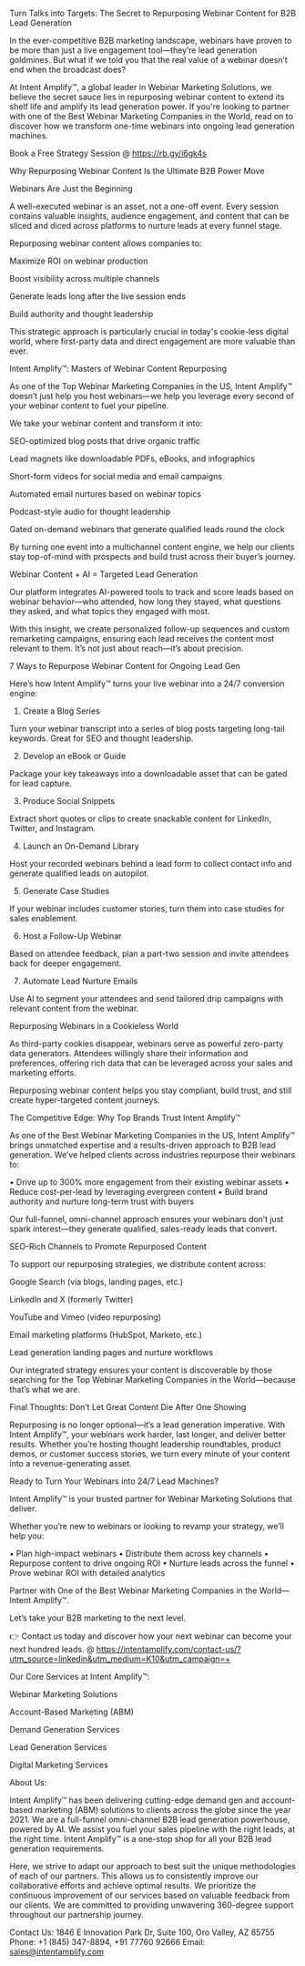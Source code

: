 Turn Talks into Targets: The Secret to Repurposing Webinar Content for B2B Lead Generation

In the ever-competitive B2B marketing landscape, webinars have proven to be more than just a live engagement tool—they’re lead generation goldmines. But what if we told you that the real value of a webinar doesn’t end when the broadcast does?

At Intent Amplify™, a global leader in Webinar Marketing Solutions, we believe the secret sauce lies in repurposing webinar content to extend its shelf life and amplify its lead generation power. If you're looking to partner with one of the Best Webinar Marketing Companies in the World, read on to discover how we transform one-time webinars into ongoing lead generation machines.

Book a Free Strategy Session @ https://rb.gy/i6gk4s 

Why Repurposing Webinar Content Is the Ultimate B2B Power Move

Webinars Are Just the Beginning

A well-executed webinar is an asset, not a one-off event. Every session contains valuable insights, audience engagement, and content that can be sliced and diced across platforms to nurture leads at every funnel stage.

Repurposing webinar content allows companies to:

Maximize ROI on webinar production

Boost visibility across multiple channels

Generate leads long after the live session ends

Build authority and thought leadership

This strategic approach is particularly crucial in today's cookie-less digital world, where first-party data and direct engagement are more valuable than ever.

Intent Amplify™: Masters of Webinar Content Repurposing

As one of the Top Webinar Marketing Companies in the US, Intent Amplify™ doesn’t just help you host webinars—we help you leverage every second of your webinar content to fuel your pipeline.

We take your webinar content and transform it into:

SEO-optimized blog posts that drive organic traffic

Lead magnets like downloadable PDFs, eBooks, and infographics

Short-form videos for social media and email campaigns

Automated email nurtures based on webinar topics

Podcast-style audio for thought leadership

Gated on-demand webinars that generate qualified leads round the clock

By turning one event into a multichannel content engine, we help our clients stay top-of-mind with prospects and build trust across their buyer’s journey.

Webinar Content + AI = Targeted Lead Generation

Our platform integrates AI-powered tools to track and score leads based on webinar behavior—who attended, how long they stayed, what questions they asked, and what topics they engaged with most.

With this insight, we create personalized follow-up sequences and custom remarketing campaigns, ensuring each lead receives the content most relevant to them. It’s not just about reach—it’s about precision.

7 Ways to Repurpose Webinar Content for Ongoing Lead Gen

Here’s how Intent Amplify™ turns your live webinar into a 24/7 conversion engine:

1. Create a Blog Series

Turn your webinar transcript into a series of blog posts targeting long-tail keywords. Great for SEO and thought leadership.

2. Develop an eBook or Guide

Package your key takeaways into a downloadable asset that can be gated for lead capture.

3. Produce Social Snippets

Extract short quotes or clips to create snackable content for LinkedIn, Twitter, and Instagram.

4. Launch an On-Demand Library

Host your recorded webinars behind a lead form to collect contact info and generate qualified leads on autopilot.

5. Generate Case Studies

If your webinar includes customer stories, turn them into case studies for sales enablement.

6. Host a Follow-Up Webinar

Based on attendee feedback, plan a part-two session and invite attendees back for deeper engagement.

7. Automate Lead Nurture Emails

Use AI to segment your attendees and send tailored drip campaigns with relevant content from the webinar.

Repurposing Webinars in a Cookieless World

As third-party cookies disappear, webinars serve as powerful zero-party data generators. Attendees willingly share their information and preferences, offering rich data that can be leveraged across your sales and marketing efforts.

Repurposing webinar content helps you stay compliant, build trust, and still create hyper-targeted content journeys.

The Competitive Edge: Why Top Brands Trust Intent Amplify™

As one of the Best Webinar Marketing Companies in the US, Intent Amplify™ brings unmatched expertise and a results-driven approach to B2B lead generation. We’ve helped clients across industries repurpose their webinars to:

• Drive up to 300% more engagement from their existing webinar assets
• Reduce cost-per-lead by leveraging evergreen content
• Build brand authority and nurture long-term trust with buyers

Our full-funnel, omni-channel approach ensures your webinars don’t just spark interest—they generate qualified, sales-ready leads that convert.

SEO-Rich Channels to Promote Repurposed Content

To support our repurposing strategies, we distribute content across:

Google Search (via blogs, landing pages, etc.)

LinkedIn and X (formerly Twitter)

YouTube and Vimeo (video repurposing)

Email marketing platforms (HubSpot, Marketo, etc.)

Lead generation landing pages and nurture workflows

Our integrated strategy ensures your content is discoverable by those searching for the Top Webinar Marketing Companies in the World—because that’s what we are.

Final Thoughts: Don’t Let Great Content Die After One Showing

Repurposing is no longer optional—it’s a lead generation imperative. With Intent Amplify™, your webinars work harder, last longer, and deliver better results. Whether you’re hosting thought leadership roundtables, product demos, or customer success stories, we turn every minute of your content into a revenue-generating asset.

Ready to Turn Your Webinars into 24/7 Lead Machines?

Intent Amplify™ is your trusted partner for Webinar Marketing Solutions that deliver.

Whether you’re new to webinars or looking to revamp your strategy, we’ll help you:

• Plan high-impact webinars
• Distribute them across key channels
• Repurpose content to drive ongoing ROI
• Nurture leads across the funnel
• Prove webinar ROI with detailed analytics

Partner with One of the Best Webinar Marketing Companies in the World—Intent Amplify™.

Let’s take your B2B marketing to the next level.

👉 Contact us today and discover how your next webinar can become your next hundred leads. @ https://intentamplify.com/contact-us/?utm_source=linkedin&utm_medium=K10&utm_campaign=+

Our Core Services at Intent Amplify™:

Webinar Marketing Solutions

Account-Based Marketing (ABM)

Demand Generation Services

Lead Generation Services

Digital Marketing Services


About Us:

Intent Amplify™ has been delivering cutting-edge demand gen and account-based marketing (ABM) solutions to clients across the globe since the year 2021. We are a full-funnel omni-channel B2B lead generation powerhouse, powered by AI. We assist you fuel your sales pipeline with the right leads, at the right time. Intent Amplify™ is a one-stop shop for all your B2B lead generation requirements.

Here, we strive to adapt our approach to best suit the unique methodologies of each of our partners. This allows us to consistently improve our collaborative efforts and achieve optimal results. We prioritize the continuous improvement of our services based on valuable feedback from our clients. We are committed to providing unwavering 360-degree support throughout our partnership journey.

Contact Us:
1846 E Innovation Park Dr,
Suite 100, Oro Valley, AZ 85755
Phone: +1 (845) 347-8894, +91 77760 92666
Email: sales@intentamplify.com
